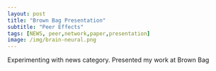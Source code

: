 ```yaml
---
layout: post
title: "Brown Bag Presentation"
subtitle: "Peer Effects"
tags: [NEWS, peer,network,paper,presentation]
image: /img/brain-neural.png
---
```


Experimenting with news category. Presented my work at Brown Bag
